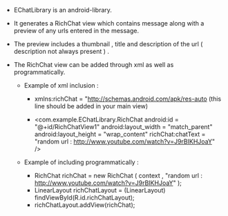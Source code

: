 
* EChatLibrary is an android-library.

* It generates a RichChat view which contains message along with a preview of any urls entered in the message.

* The preview includes a thumbnail , title and description of the url ( description not always present ) .

* The RichChat view can be added through xml as well as programmatically.

	- Example of xml inclusion :
	    - xmlns:richChat = "http://schemas.android.com/apk/res-auto (this line should be added in your main view)
	       
	    - \<com.example.EChatLibrary.RichChat
			android:id = "@+id/RichChatView1"
	        	android:layout_width = "match_parent"
			android:layout_height = "wrap_content"
			richChat:chatText = "random url : http://www.youtube.com/watch?v=J9rBIKHJoaY" />

	- Example of including programmatically :
	    - RichChat richChat = new RichChat ( context , "random url : http://www.youtube.com/watch?v=J9rBIKHJoaY" );
	    - LinearLayout richChatLayout = (LinearLayout) findViewById(R.id.richChatLayout);
	    - richChatLayout.addView(richChat);
 
